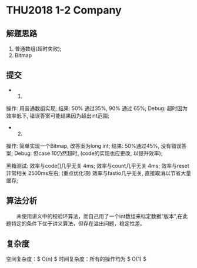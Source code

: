# THU2018 1-2 Company

## 解题思路
1. 普通数组(超时失败);
2. Bitmap

## 提交
- 1.
操作: 用普通数组实现;
结果: 50% 通过35%, 90% 通过 65%;
Debug: 超时因为效率低下, 错误答案可能结果因为超出int范围;

- 2.
操作: 简单实现一个Bitmap, 改答案为long int;
结果: 50%通过45%, 没有错误答案;
Debug: 但case 10仍然超时, (code的实现也应更改, 以提升效率);

黑箱测试:
效率与code[]几乎无关 4ms;
效率与count几乎无关 4ms;
效率与reset非常相关 2500ms左右;  (重点优化项)
效率与fastio几乎无关, 直接取消以节省大量缓存;

## 算法分析
　　未使用讲义中的校验环算法，而自己用了一个int数组来标定数据“版本",在此题特定的条件下优于讲义算法，但存在溢出问题，稳定性差。

## 复杂度
空间复杂度：$ O(n) $
时间复杂度：所有的操作均为 $ O(1) $
